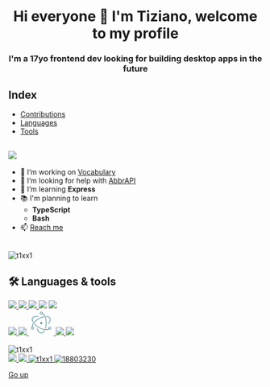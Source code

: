 <h1 align="center">Hi everyone 👋 I'm Tiziano, welcome to my profile</h1>
<h3 align="center">I'm a 17yo frontend dev looking for building desktop apps in the future</h3>

## Index

-  [Contributions](contributions.md)
-  [Languages](#🧰-languages)
-  [Tools](#🛠️-tools)

<br>

<img src="https://github-profile-trophy.vercel.app/?username=t1xx1&margin-h=15&margin-w=15&theme=onestar" />

-  🌱 I’m working on [Vocabulary](https://github.com/T1xx1/Vocabulary)
-  🤝 I’m looking for help with [AbbrAPI](https://github.com/T1xx1/AbbrAPI)
-  📖 I’m learning **Express**
-  📚 I'm planning to learn
   -  **TypeScript**
   -  **Bash**
-  📫 [Reach me](https://formsubmit.co/el/dubimu)

<br>

<img align="center" src="https://github-readme-stats.vercel.app/api?username=t1xx1&show_icons=true&locale=en&theme=chartreuse-dark" alt="t1xx1" />

## 🛠️ Languages & tools

<a href="https://www.w3.org/html/" target="_blank" rel="noreferrer">
   <img src="https://img.icons8.com/color/50/000000/html-5--v1.png"/>
<a href="https://www.w3schools.com/css/" target="_blank" rel="noreferrer">
   <img src="https://img.icons8.com/color/48/000000/css3.png"/>
<a href="https://developer.mozilla.org/en-US/docs/Web/JavaScript" target="_blank" rel="noreferrer">
   <img src="https://img.icons8.com/fluency/50/000000/javascript.png"/>
</a>
<a href="https://it.wikipedia.org/wiki/Markdown" target="_blank" rel="noreferrer">
   <img src="https://img.icons8.com/ios/50/000000/markdown--v1.png"/></a>
<a href="https://sass-lang.com" target="_blank" rel="noreferrer">
   <img src="https://img.icons8.com/color/48/000000/sass.png"/>
</a>

<br>

<a href="https://nodejs.org" target="_blank" rel="noreferrer">
   <img src="https://img.icons8.com/color/48/000000/nodejs.png"/>
</a>
<a href="https://git-scm.com/" target="_blank" rel="noreferrer">
   <img src="https://img.icons8.com/color/48/000000/git.png"/>
</a>
<a href="https://www.electronjs.org" target="_blank" rel="noreferrer">
   <img src="https://raw.githubusercontent.com/devicons/devicon/master/icons/electron/electron-original.svg" alt="electron" width="50" height="50" />
</a>
<a href="https://reactjs.org/" target="_blank" rel="noreferrer">
   <img src="https://img.icons8.com/color/48/000000/react-native.png"/>
</a>
<a href="https://expressjs.com" target="_blank" rel="noreferrer">
   <img src="https://img.icons8.com/color/48/000000/express-js.png"/>
</a>

<br>
<br>

<img src="https://github-readme-stats.vercel.app/api/top-langs?username=t1xx1&show_icons=true&locale=en&layout=compact&theme=dark" alt="t1xx1" />

<br>

<a href="https://instagram.com/t1xx1" target="blank">
   <img src="https://img.icons8.com/fluency/48/000000/instagram-new.png"/>
</a>
<a href="https://twitter.com/t1xx13" target="blank">
   <img src="https://img.icons8.com/color/48/000000/twitter--v1.png"/>
</a>
<a href="https://dev.to/t1xx1" target="blank">
   <img src="https://raw.githubusercontent.com/rahuldkjain/github-profile-readme-generator/master/src/images/icons/Social/devto.svg" alt="t1xx1" height="40" width="40" />
</a>
<a href="https://stackoverflow.com/users/18803230" target="blank">
   <img src="https://raw.githubusercontent.com/rahuldkjain/github-profile-readme-generator/master/src/images/icons/Social/stack-overflow.svg" alt="18803230" height="40" width="40" />
</a>

<br>

[Go up](#index)
